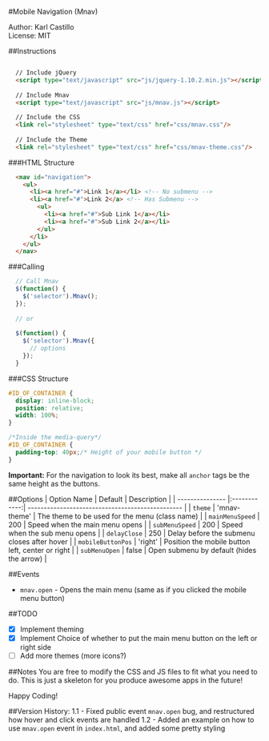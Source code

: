 #Mobile Navigation (Mnav)

Author: Karl Castillo<br/>
License: MIT

##Instructions
```html

  // Include jQuery
  <script type="text/javascript" src="js/jquery-1.10.2.min.js"></script>
  
  // Include Mnav
  <script type="text/javascript" src="js/mnav.js"></script>
  
  // Include the CSS
  <link rel="stylesheet" type="text/css" href="css/mnav.css"/>
  
  // Include the Theme
  <link rel="stylesheet" type="text/css" href="css/mnav-theme.css"/>
```

###HTML Structure
```html
  <nav id="navigation">
    <ul>
      <li><a href="#">Link 1</a></li> <!-- No submenu -->
      <li><a href="#">Link 2</a> <!-- Has Submenu -->
        <ul>
          <li><a href="#">Sub Link 1</a></li>
          <li><a href="#">Sub Link 2</a></li>
        </ul>
      </li>
    </ul>
  </nav>
```

###Calling
```javascript
  // Call Mnav
  $(function() {
    $('selector').Mnav();
  });
  
  // or
  
  $(function() {
    $('selector').Mnav({
      // options
    });
  }
```

###CSS Structure
```css
#ID_OF_CONTAINER {
  display: inline-block;
  position: relative;
  width: 100%;
}

/*Inside the media-query*/
#ID_OF_CONTAINER {
  padding-top: 40px;/* Height of your mobile button */
}
```
**Important:**
For the navigation to look its best, make all `anchor` tags be the same height as the buttons.

##Options
| Option Name       | Default      | Description                                      |
| ---------------   |:------------:| ------------------------------------------------ |
| `theme`           | 'mnav-theme' | The theme to be used for the menu (class name)   |
| `mainMenuSpeed`   | 200          | Speed when the main menu opens                   |
| `subMenuSpeed`    | 200          | Speed when the sub menu opens                    |
| `delayClose`      | 250          | Delay before the submenu closes after hover      |
| `mobileButtonPos` | 'right'      | Position the mobile button left, center or right |
| `subMenuOpen`     | false        | Open submenu by default (hides the arrow)        |

##Events
- `mnav.open` - Opens the main menu (same as if you clicked the mobile menu button)

##TODO
- [x] Implement theming
- [x] Implement Choice of whether to put the main menu button on the left or right side
- [ ] Add more themes (more icons?)

##Notes
You are free to modify the CSS and JS files to fit what you need to do. This is just a skeleton for you produce awesome apps in the future!

Happy Coding!

##Version History:
1.1 - Fixed public event `mnav.open` bug, and restructured how hover and click events are handled
1.2 - Added an example on how to use `mnav.open` event in `index.html`, and added some pretty styling
